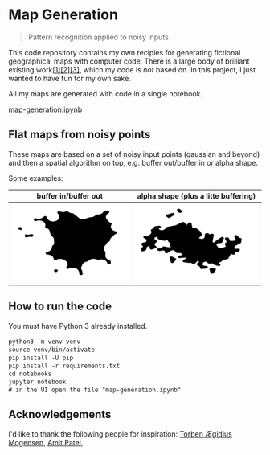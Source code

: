 # Map Generation

> Pattern recognition applied to noisy inputs

This code repository contains my own recipies for generating fictional geographical maps with computer code. There is a large body of brilliant existing work[\[1\]](http://pcg.wikidot.com/pcg-algorithm:map-generation)[\[2\]](http://hjemmesider.diku.dk/~torbenm/Planet/)[\[3\]](http://simblob.blogspot.com/2010/09/polygon-map-generation-part-1.html), which my code is *not* based on. In this project, I just wanted to have fun for my own sake.

All my maps are generated with code in a single notebook.

[map-generation.ipynb](notebooks/map-generation.ipynb)

## Flat maps from noisy points

These maps are based on a set of noisy input points (gaussian and beyond) and then a spatial algorithm on top, e.g. buffer out/buffer in or alpha shape.

Some examples:

|buffer in/buffer out|alpha shape (plus a litte buffering)|
|---|---|
![](images/map1.png)|![](images/map2.png)|


## How to run the code

You must have Python 3 already installed.

```
python3 -m venv venv
source venv/bin/activate
pip install -U pip
pip install -r requirements.txt
cd notebooks
jupyter notebook
# in the UI open the file "map-generation.ipynb"
```

## Acknowledgements

I'd like to thank the following people for inspiration: [Torben Ægidius Mogensen](http://hjemmesider.diku.dk/~torbenm/Planet/), [Amit Patel](http://www-cs-students.stanford.edu/~amitp/game-programming/polygon-map-generation/demo.html),
